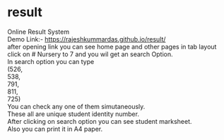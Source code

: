 # result
Online Result System  <br>
Demo Link:- https://rajeshkummardas.github.io/result/    <br>
after opening link you can see home page and other pages in tab layout  <br>
click on # Nursery to 7 and you wil get an search Option.  <br>
In search option you can type  <br>
(526,  <br>
538,  <br>
791,  <br>
811,  <br>
725)  <br>
You can check any one of them simutaneously.  <br>
These all are unique student identity number.  <br>
After clicking on search option you can see student marksheet.  <br>
Also you can print it in A4 paper.  <br>
 
